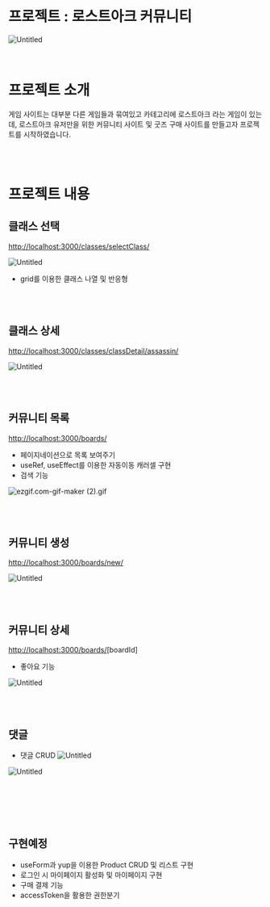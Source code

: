 # 프로젝트 : 로스트아크 커뮤니티

![Untitled](https://www.notion.so/image/https%3A%2F%2Fs3-us-west-2.amazonaws.com%2Fsecure.notion-static.com%2F45f7555a-8964-429f-b68d-60d11bfc2fb0%2FUntitled.png?table=block&id=8ddea30d-cce6-4882-9e65-98809eceb757&spaceId=83f45596-d92c-46e2-b170-00c441d94d81&width=2000&userId=dee01582-c4b2-4792-952a-17b4eb37394c&cache=v2)

<br/>

# 프로젝트 소개

게임 사이트는 대부분 다른 게임들과 묶여있고 카테고리에 로스트아크 라는 게임이 있는데, 로스트아크 유저만을 위한 커뮤니티 사이트 및 굿즈 구매 사이트를 만들고자 프로젝트를 시작하였습니다.

<br/><br/>

# 프로젝트 내용

## 클래스 선택

[http://localhost:3000/classes/selectClass/](http://localhost:3000/classes/selectClass/)

![Untitled](https://www.notion.so/image/https%3A%2F%2Fs3-us-west-2.amazonaws.com%2Fsecure.notion-static.com%2Fd01989a4-5051-4946-9117-afb4f6b9358b%2FUntitled.png?table=block&id=82834ef3-ba2f-447a-aca8-93098d78b971&spaceId=83f45596-d92c-46e2-b170-00c441d94d81&width=2000&userId=dee01582-c4b2-4792-952a-17b4eb37394c&cache=v2)

- grid를 이용한 클래스 나열 및 반응형

<br/><br/>

## 클래스 상세

[http://localhost:3000/classes/classDetail/assassin/](http://localhost:3000/classes/classDetail/assassin/)

![Untitled](https://www.notion.so/image/https%3A%2F%2Fs3-us-west-2.amazonaws.com%2Fsecure.notion-static.com%2Fb904a977-1747-4711-af18-b086db82feae%2FUntitled.png?table=block&id=95a8d7c2-a633-43a9-980a-159e34d463ea&spaceId=83f45596-d92c-46e2-b170-00c441d94d81&width=2000&userId=dee01582-c4b2-4792-952a-17b4eb37394c&cache=v2)

<br/><br/>

## 커뮤니티 목록

[http://localhost:3000/boards/](http://localhost:3000/boards/)

- 페이지네이션으로 목록 보여주기
- useRef, useEffect를 이용한 자동이동 캐러셀 구현
- 검색 기능

![ezgif.com-gif-maker (2).gif](https://s3.us-west-2.amazonaws.com/secure.notion-static.com/1002d0c1-a68a-45ab-9f1a-095cbab06853/ezgif.com-gif-maker_%282%29.gif?X-Amz-Algorithm=AWS4-HMAC-SHA256&X-Amz-Content-Sha256=UNSIGNED-PAYLOAD&X-Amz-Credential=AKIAT73L2G45EIPT3X45%2F20221116%2Fus-west-2%2Fs3%2Faws4_request&X-Amz-Date=20221116T090019Z&X-Amz-Expires=86400&X-Amz-Signature=7e87c3866160e8cae4455207d302791f2cf933e9a7af45faad3d7d46f05ece1b&X-Amz-SignedHeaders=host&x-id=GetObject)

<br/><br/>

## 커뮤니티 생성

[http://localhost:3000/boards/new/](http://localhost:3000/boards/new/)

![Untitled](https://www.notion.so/image/https%3A%2F%2Fs3-us-west-2.amazonaws.com%2Fsecure.notion-static.com%2F99516ecf-6b5a-4490-b973-fd1dba0bbe2d%2FUntitled.png?table=block&id=50838608-ffbc-43f4-991d-eb47bfac5f77&spaceId=83f45596-d92c-46e2-b170-00c441d94d81&width=2000&userId=dee01582-c4b2-4792-952a-17b4eb37394c&cache=v2)

<br/><br/>

## 커뮤니티 상세

[http://localhost:3000/boards/](http://localhost:3000/boards/636df31c1a9e0f002973b93e/)[boardId]

- 좋아요 기능

![Untitled](https://www.notion.so/image/https%3A%2F%2Fs3-us-west-2.amazonaws.com%2Fsecure.notion-static.com%2F64b25279-3847-4bbd-9888-61ee6d2e7f10%2FUntitled.png?table=block&id=2230ac56-94a0-4d87-b806-da4a116f14df&spaceId=83f45596-d92c-46e2-b170-00c441d94d81&width=2000&userId=dee01582-c4b2-4792-952a-17b4eb37394c&cache=v2)

<br/><br/>

## 댓글

- 댓글 CRUD
  ![Untitled](https://www.notion.so/image/https%3A%2F%2Fs3-us-west-2.amazonaws.com%2Fsecure.notion-static.com%2F56bbd3b0-c3b9-48c3-8615-adfa1d7762b9%2FUntitled.png?table=block&id=47f4aee5-817d-4e81-869f-aea18f2b95ff&spaceId=83f45596-d92c-46e2-b170-00c441d94d81&width=2000&userId=dee01582-c4b2-4792-952a-17b4eb37394c&cache=v2)

![Untitled](https://www.notion.so/image/https%3A%2F%2Fs3-us-west-2.amazonaws.com%2Fsecure.notion-static.com%2F355e0653-766f-491c-bcc9-758a69aec0d3%2FUntitled.png?table=block&id=92268ea5-85d8-4609-b6be-1a396928a4a9&spaceId=83f45596-d92c-46e2-b170-00c441d94d81&width=2000&userId=dee01582-c4b2-4792-952a-17b4eb37394c&cache=v2)

## <br/>

<br/>

## 구현예정

- useForm과 yup을 이용한 Product CRUD 및 리스트 구현
- 로그인 시 마이페이지 활성화 및 마이페이지 구현
- 구매 결제 기능
- accessToken을 활용한 권한분기
